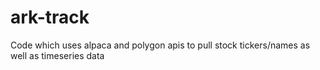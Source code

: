 # ark-track

Code which uses alpaca and polygon apis to pull stock tickers/names as well as timeseries data
